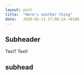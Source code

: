 ```yaml
---
layout: post
title:  "Here's another thing"
date:   2020-05-11 17:00:14 +0100
---
```


## Subheader
Text? Text!

## subhead